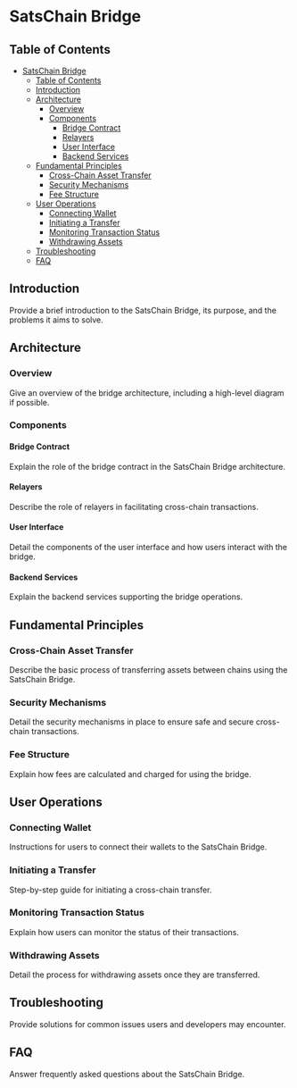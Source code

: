 # SatsChain Bridge

## Table of Contents

- [SatsChain Bridge](#satschain-bridge)
  - [Table of Contents](#table-of-contents)
  - [Introduction](#introduction)
  - [Architecture](#architecture)
    - [Overview](#overview)
    - [Components](#components)
      - [Bridge Contract](#bridge-contract)
      - [Relayers](#relayers)
      - [User Interface](#user-interface)
      - [Backend Services](#backend-services)
  - [Fundamental Principles](#fundamental-principles)
    - [Cross-Chain Asset Transfer](#cross-chain-asset-transfer)
    - [Security Mechanisms](#security-mechanisms)
    - [Fee Structure](#fee-structure)
  - [User Operations](#user-operations)
    - [Connecting Wallet](#connecting-wallet)
    - [Initiating a Transfer](#initiating-a-transfer)
    - [Monitoring Transaction Status](#monitoring-transaction-status)
    - [Withdrawing Assets](#withdrawing-assets)
  - [Troubleshooting](#troubleshooting)
  - [FAQ](#faq)

## Introduction

Provide a brief introduction to the SatsChain Bridge, its purpose, and the problems it aims to solve.

## Architecture

### Overview

Give an overview of the bridge architecture, including a high-level diagram if possible.

### Components

#### Bridge Contract

Explain the role of the bridge contract in the SatsChain Bridge architecture.

#### Relayers

Describe the role of relayers in facilitating cross-chain transactions.

#### User Interface

Detail the components of the user interface and how users interact with the bridge.

#### Backend Services

Explain the backend services supporting the bridge operations.

## Fundamental Principles

### Cross-Chain Asset Transfer

Describe the basic process of transferring assets between chains using the SatsChain Bridge.

### Security Mechanisms

Detail the security mechanisms in place to ensure safe and secure cross-chain transactions.

### Fee Structure

Explain how fees are calculated and charged for using the bridge.

## User Operations

### Connecting Wallet

Instructions for users to connect their wallets to the SatsChain Bridge.

### Initiating a Transfer

Step-by-step guide for initiating a cross-chain transfer.

### Monitoring Transaction Status

Explain how users can monitor the status of their transactions.

### Withdrawing Assets

Detail the process for withdrawing assets once they are transferred.

## Troubleshooting

Provide solutions for common issues users and developers may encounter.

## FAQ

Answer frequently asked questions about the SatsChain Bridge.
